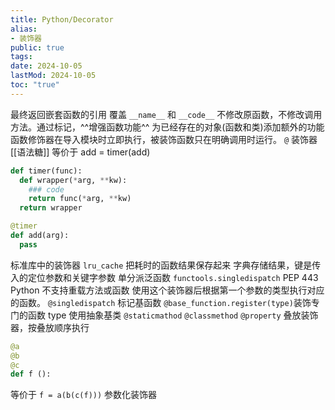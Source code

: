 ```yaml
---
title: Python/Decorator
alias:
- 装饰器
public: true
tags:
date: 2024-10-05
lastMod: 2024-10-05
toc: "true"
---
```


最终返回嵌套函数的引用
覆盖 `__name__` 和 `__code__`
不修改原函数，不修改调用方法。通过标记，^^增强函数功能^^
为已经存在的对象(函数和类)添加额外的功能
函数修饰器在导入模块时立即执行，被装饰函数只在明确调用时运行。
`@` 装饰器[[语法糖]]
等价于 add = timer(add)
```python
def timer(func):
  def wrapper(*arg, **kw):
    ### code
    return func(*arg, **kw)
  return wrapper

@timer
def add(arg):
  pass
```
标准库中的装饰器
`lru_cache` 把耗时的函数结果保存起来
字典存储结果，键是传入的定位参数和关键字参数
单分派泛函数 `functools.singledispatch` PEP 443
Python 不支持重载方法或函数
使用这个装饰器后根据第一个参数的类型执行对应的函数。
`@singledispatch` 标记基函数
`@base_function.register(type)`装饰专门的函数
type 使用抽象基类
`@staticmathod`
`@classmethod`
`@property`
叠放装饰器，按叠放顺序执行
```python
@a
@b
@c
def f ():
```
等价于 `f = a(b(c(f)))`
参数化装饰器
